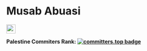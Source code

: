 # Musab Abuasi
<head>
   <link rel="stylesheet" type='text/css' href="https://cdn.jsdelivr.net/gh/devicons/devicon@latest/devicon.min.css" /> 
</head>
<a href="https://www.linkedin.com/in/musab-abuasi/">
  <img align="left" width="24px" src="https://cdn.simpleicons.org/linkedin"  />
</a>
<br/>

#### Palestine Commiters Rank: [![committers.top badge](https://user-badge.committers.top/palestine_private/Musab520.svg)](https://user-badge.committers.top/palestine_private/Musab520)
<br/>
<div style="display:flex">
 <i class="devicon-java-plain-wordmark colored"></i>
</div>
